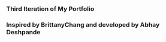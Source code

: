 ### Third Iteration of My Portfolio

### Inspired by BrittanyChang and developed by Abhay Deshpande
